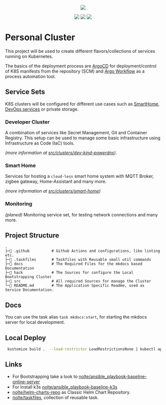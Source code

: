 <p align="center"><img src="https://i.imgur.com/p1RzXjQ.png"><br></p>
<div align="center">
<a href="https://github.com/nolte/k8s-home-lab"><img src="https://img.shields.io/github/stars/nolte/k8s-home-lab.svg?label=Stars&style=social"></a>
<a href="https://github.com/nolte/k8s-home-lab"><img src="https://img.shields.io/github/issues-raw/nolte/k8s-home-lab.svg"></a>
<a href="https://github.com/nolte/k8s-home-lab/actions/workflows/tf-lint.yaml"><img src="https://github.com/nolte/k8s-home-lab/actions/workflows/tf-lint.yaml/badge.svg"></a>
</div>


# Personal Cluster

This project will be used to create different flavors/collections of services running on Kubernetes.

The basics of the deployment process are [ArgoCD](https://argo-cd.readthedocs.io/en/stable/) for deployment/control of K8S manifests from the repository (SCM) and [Argo Workflow](https://argoproj.github.io/argo-workflows/) as a process automation tool.

## Service Sets

K8S clusters will be configured for different use cases such as [SmartHome](./docs/service-sets/smart-home.md), [DevOps services](./docs/service-sets/devops.md) or private storage.

### Developer Cluster

A combination of services like Secret Management, Git and Container Registry. This setup can be used to manage some basic infrastructure using Infrastructure as Code (IaC) tools.

*(more information at [src/clusters/dev-kind-powerdns](src/clusters/dev-kind-powerdns/README.md))*.   

### Smart Home 

Services for hosting a `cloud-less` smart home system with MQTT Broker, zigbee gateway, Home-Assistant and many more.

*(more information at [src/clusters/smart-home](src/clusters/smart-home/README.md))*

### Monitoring

*(planed)* Monitoring service set, for testing network connections and many more.

## Project Structure

<!--structure-start-->
```
.
├─📁 .github          # Github Actions and configurations, like linting etc.
├─📁 .taskfiles       # Taskfiles with Reusable small util commands
├─📁 docs             # The Required Files for the mkdocs based Documentation  
├─📁 hack             # The Sources for configure the Local Bootstrapping Cluster
├─📁 src              # All required Sources for manage the Cluster
└─📝 README.md        # The Application Specific Readme, used as Service Documentation.
```
<!--structure-end-->

## Docs

You can use the task alias `task mkdocs:start`, for starting the mkdocs server for local development.

## Local Deploy

```sh
 kustomize build .  --load-restrictor LoadRestrictionsNone | kubectl apply -f -
```

## Links

* For Bootstrapping take a look to [nolte/ansible_playbook-baseline-online-server](https://github.com/nolte/ansible_playbook-baseline-online-server#start-ssh-agent)
* For Install k3s [nolte/ansible_playbook-baseline-k3s](https://github.com/nolte/ansible_playbook-baseline-k3s)
* [nolte/helm-charts-repo](https://github.com/nolte/helm-charts-repo/) as Classic Helm Chart Repository.
* [nolte/taskfiles](https://github.com/nolte/taskfiles), collection of reusable task.
